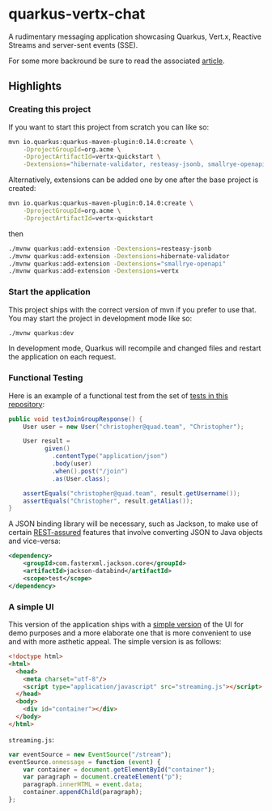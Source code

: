 # quarkus-vertx-chat
A rudimentary messaging application showcasing Quarkus, Vert.x, Reactive Streams and server-sent events (SSE).

For some more backround be sure to read the associated [article](https://quad.team/blog/messaging-with-quarkus-and-vertx).

## Highlights
### Creating this project
If you want to start this project from scratch you can like so:

```bash
mvn io.quarkus:quarkus-maven-plugin:0.14.0:create \
    -DprojectGroupId=org.acme \
    -DprojectArtifactId=vertx-quickstart \
    -Dextensions="hibernate-validator, resteasy-jsonb, smallrye-openapi, vertx"
```

Alternatively, extensions can be added one by one after the base project is created:

```bash
mvn io.quarkus:quarkus-maven-plugin:0.14.0:create \
    -DprojectGroupId=org.acme \
    -DprojectArtifactId=vertx-quickstart
```

then

```bash
./mvnw quarkus:add-extension -Dextensions=resteasy-jsonb
./mvnw quarkus:add-extension -Dextensions=hibernate-validator
./mvnw quarkus:add-extension -Dextensions="smallrye-openapi"
./mvnw quarkus:add-extension -Dextensions=vertx
```

### Start the application
This project ships with the correct version of mvn if you prefer to use that. You may start the project in development mode like so:

```bash
./mvnw quarkus:dev
```

In development mode, Quarkus will recompile and changed files and restart the application on each request.

### Functional Testing
Here is an example of a functional test from the set of [tests in this repository](src/test/java/team/quad/ChatResourceTest.java):

```java
public void testJoinGroupResponse() {
    User user = new User("christopher@quad.team", "Christopher");

    User result =
          given()
            .contentType("application/json")
            .body(user)
            .when().post("/join")
            .as(User.class);

    assertEquals("christopher@quad.team", result.getUsername());
    assertEquals("Christopher", result.getAlias());
}
```

A JSON binding library will be necessary, such as Jackson, to make use of certain [REST-assured](http://rest-assured.io/) features that involve converting JSON to Java objects and vice-versa:
```xml
<dependency>
    <groupId>com.fasterxml.jackson.core</groupId>
    <artifactId>jackson-databind</artifactId>
    <scope>test</scope>
</dependency>
```

### A simple UI
This version of the application ships with a [simple version](/src/main/resources/META-INF/resources/simple.html) of the UI for demo purposes and a more elaborate one that is more convenient to use and with more asthetic appeal. The simple version is as follows:

```html
<!doctype html>
<html>
  <head>
    <meta charset="utf-8"/>
    <script type="application/javascript" src="streaming.js"></script>
  </head>
  <body>
    <div id="container"></div>
  </body>
</html>
```

`streaming.js`:

```javascript
var eventSource = new EventSource("/stream");
eventSource.onmessage = function (event) {
    var container = document.getElementById("container");
    var paragraph = document.createElement("p");
    paragraph.innerHTML = event.data;
    container.appendChild(paragraph);
};
```
